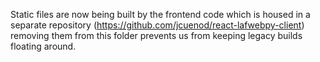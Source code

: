 Static files are now being built by the frontend code which is housed in a separate repository (https://github.com/jcuenod/react-lafwebpy-client) removing them from this folder prevents us from keeping legacy builds floating around.
